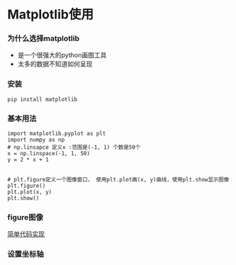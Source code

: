 # Matplotlib使用

### 为什么选择matplotlib

+ 是一个很强大的python画图工具
+ 太多的数据不知道如何呈现

### 安装

```
pip install matplotlib
```

### 基本用法

```
import matplotlib.pyplot as plt
import numpy as np
# np.linsapce 定义x :范围是(-1, 1) 个数是50个
x = np.linspace(-1, 1, 50)
y = 2 * x + 1


# plt.figure定义一个图像窗口， 使用plt.plot画(x, y)曲线，使用plt.show显示图像
plt.figure()
plt.plot(x, y)
plt.show()
```

### figure图像

[简单代码实现](https://github.com/Cristal-yin/Face-recognition/blob/master/pytorch/code/matplotlib.ipynb)

### 设置坐标轴


